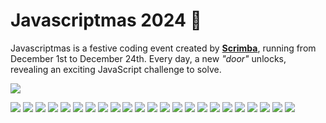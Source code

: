 # Javascriptmas 2024 🎄

Javascriptmas is a festive coding event created by [**Scrimba**](https://scrimba.com/home), running from December 1st to December 24th. Every day, a new *"door"* unlocks, revealing an exciting JavaScript challenge to solve.

![](./assets/covers/day-00.avif)


[![](./assets/covers/day-01.avif)](./day-01/README.md)
[![](./assets/covers/day-02.avif)](./day-02/README.md)
[![](./assets/covers/day-03.avif)](./day-03/README.md)
[![](./assets/covers/day-04.avif)](./day-04/README.md)
[![](./assets/covers/day-05.avif)](./day-05/README.md)
[![](./assets/covers/day-06.avif)](./day-06/README.md)
[![](./assets/covers/day-07.avif)](./day-07/README.md)
[![](./assets/covers/day-08.avif)](./day-08/README.md)
[![](./assets/covers/day-09.avif)](./day-09/README.md)
[![](./assets/covers/day-10.avif)](./day-10/README.md)
[![](./assets/covers/day-11.avif)](./day-11/README.md)
[![](./assets/covers/day-12.avif)](./day-12/README.md)
[![](./assets/covers/day-13.avif)](./day-13/README.md)
[![](./assets/covers/day-14.avif)](./day-14/README.md)
[![](./assets/covers/day-15.avif)](./day-15/README.md)
[![](./assets/covers/day-16.avif)](./day-16/README.md)
[![](./assets/covers/day-17.avif)](./day-17/README.md)
[![](./assets/covers/day-18.avif)](./day-18/README.md)
[![](./assets/covers/day-19.avif)](./day-19/README.md)
[![](./assets/covers/day-20.avif)](./day-20/README.md)
[![](./assets/covers/day-21.avif)](./day-21/README.md)
[![](./assets/covers/day-22.avif)](./day-22/README.md)
[![](./assets/covers/day-23.avif)](./day-23/README.md)

